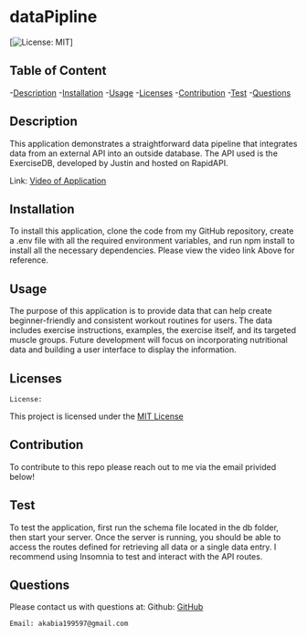 # dataPipline


  [![License: MIT](https://img.shields.io/badge/License-MIT-yellow.svg)]

## Table of Content
  -[Description](#Description)
  -[Installation](#Installation)
  -[Usage](#Usage)
  -[Licenses](#Licenses)
  -[Contribution](#Contribution)
  -[Test](#Test)
  -[Questions](#Questions)


## Description
 This application demonstrates a straightforward data pipeline that integrates data from an external API into an outside database. The API used is the ExerciseDB, developed by Justin and hosted on RapidAPI.


 Link: [Video of Application](https://app.screencastify.com/v3/watch/HFvv2j2rIs6e5jjvNQVa) 


## Installation
To install this application, clone the code from my GitHub repository, create a .env file with all the required environment variables, and run npm install to install all the necessary dependencies. Please view the video link Above for reference.

## Usage
The purpose of this application is to provide data that can help create beginner-friendly and consistent workout routines for users. The data includes exercise instructions, examples, the exercise itself, and its targeted muscle groups. Future development will focus on incorporating nutritional data and building a user interface to display the information.

## Licenses
    License:   
 
 This project is licensed under the [MIT License](https://opensource.org/licenses/MIT) 

## Contribution
  To contribute to this repo please reach out to me via the email privided below!

## Test
To test the application, first run the schema file located in the db folder, then start your server. Once the server is running, you should be able to access the routes defined for retrieving all data or a single data entry. I recommend using Insomnia to test and interact with the API routes.

## Questions
   Please contact us with questions at:
    Github: [GitHub](https://github.com/aakabia)

    Email: akabia199597@gmail.com



